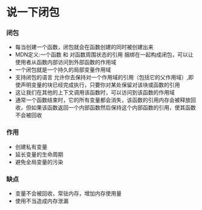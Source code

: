 # 说一下闭包

### 闭包
- 每当创建一个函数，闭包就会在函数创建的同时被创建出来
- MDN定义:一个函数 和 对函数周围状态的引用 捆绑在一起构成闭包，可以让使用者从函数内部访问到外部函数的作用域
- 一个闭包就是一个持久的局部变量作用域
- 支持闭包的语言 允许你去保持对一个作用域的引用（包括它的父作用域）,即使声明变量的块已经完成执行，只要你对某处保留对该块或函数的引用
- 这让我们在其他的上下文调用该函数时，可以访问到该函数的作用域
- 通常一个函数结束时，它的所有变量都会消失，该函数的引用内存会被释放回收，但如果该函数返回一个内部函数然后保持这个内部函数的引用，使其函数不会被回收

### 作用
- 创建私有变量
- 延长变量的生命周期
- 避免全局变量的污染

### 缺点
- 变量不会被回收，常驻内存，增加内存使用量
- 使用不当造成内存泄漏